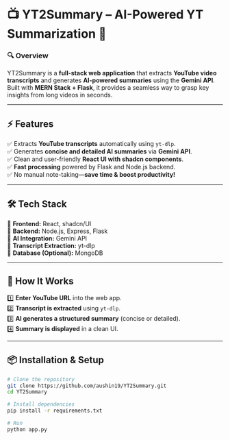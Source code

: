 # 📺 YT2Summary – AI-Powered YT Summarization 🚀  

### **🔍 Overview**  
YT2Summary is a **full-stack web application** that extracts **YouTube video transcripts** and generates **AI-powered summaries** using the **Gemini API**. Built with **MERN Stack + Flask**, it provides a seamless way to grasp key insights from long videos in seconds.  

---

## ⚡ **Features**  
✅ Extracts **YouTube transcripts** automatically using `yt-dlp`.  
✅ Generates **concise and detailed AI summaries** via **Gemini API**.  
✅ Clean and user-friendly **React UI with shadcn components**.  
✅ **Fast processing** powered by Flask and Node.js backend.  
✅ No manual note-taking—**save time & boost productivity!**  

---

## 🛠 **Tech Stack**  
🔹 **Frontend:** React, shadcn/UI  
🔹 **Backend:** Node.js, Express, Flask  
🔹 **AI Integration:** Gemini API  
🔹 **Transcript Extraction:** yt-dlp  
🔹 **Database (Optional):** MongoDB  

---

## 🚀 **How It Works**  
1️⃣ **Enter YouTube URL** into the web app.  
2️⃣ **Transcript is extracted** using `yt-dlp`.  
3️⃣ **AI generates a structured summary** (concise or detailed).  
4️⃣ **Summary is displayed** in a clean UI.  

---

## 📦 **Installation & Setup**  

```bash
# Clone the repository
git clone https://github.com/aushin19/YT2Summary.git
cd YT2Summary

# Install dependencies
pip install -r requirements.txt

# Run
python app.py
